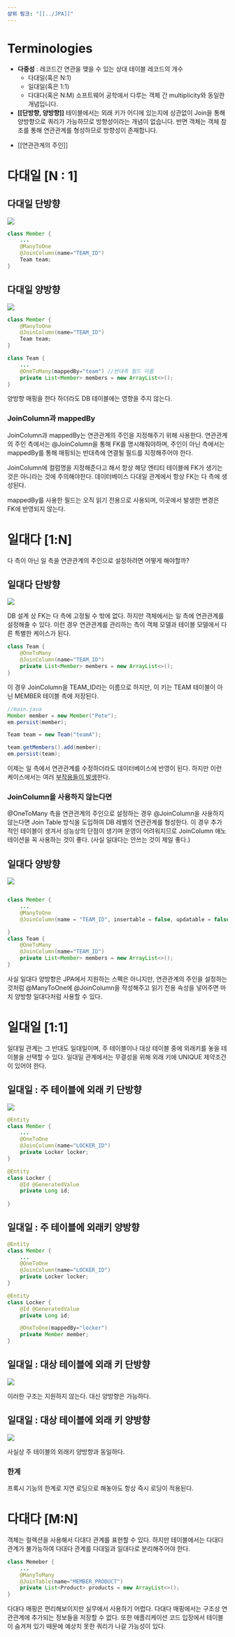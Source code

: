 ```yaml
---
상위 링크: "[[../JPA]]"
---
```

#  Terminologies
- **다중성** : 레코드간 연관을 맺을 수 있는 상대 테이블 레코드의 개수
    - 다대일(혹은 N:1)
    - 일대일(혹은 1:1)
    - 다대다(혹은 N:M)
소프트웨어 공학에서 다루는 객체 간 multiplicity와 동일한 개념입니다.
- **[[단방향, 양방향]]**
테이블에서는 외래 키가 어디에 있는지에 상관없이 Join을 통해 양방향으로 쿼리가 가능하므로 방향성이라는 개념이 없습니다. 반면 객체는 객체 참조를 통해 연관관계를 형성하므로 방향성이 존재합니다.
* [[연관관계의 주인]]



# 다대일 \[N : 1]

## 다대일 단방향

![](https://i.imgur.com/cnUKiLS.png)
```java
class Member {
	...
	@ManyToOne
	@JoinColumn(name="TEAM_ID")
	Team team;
}
```

## 다대일 양방향

![](https://i.imgur.com/ry8oaW5.png)
```java
class Member {
	@ManyToOne
	@JoinColumn(name="TEAM_ID")
	Team team;
}

class Team {
	...
	@OneToMany(mappedBy="team") //반대측 필드 이름
	private List<Member> members = new ArrayList<>();
}
```

양방향 매핑을 한다 하더라도 DB 테이블에는 영향을 주지 않는다.

### JoinColumn과 mappedBy

JoinColumn과 mappedBy는 연관관계의 주인을 지정해주기 위해 사용한다. 연관관계의 주인 측에서는 @JoinColumn을 통해 FK를 명시해줘야하며, 주인이 아닌 측에서는 mappedBy를 통해 매핑되는 반대측에 연결될 필드를 지정해주어야 한다.

JoinColumn에 컬럼명을 지정해준다고 해서 항상 해당 엔티티 테이블에 FK가 생기는 것은 아니라는 것에 주의해야한다. 데이터베이스 다대일 관계에서 항상 FK는 다 측에 생성된다.

mappedBy를 사용한 필드는 오직 읽기 전용으로 사용되며, 이곳에서 발생한 변경은 FK에 반영되지 않는다.

# 일대다 \[1:N]

다 측이 아닌 일 측을 연관관계의 주인으로 설정하려면 어떻게 해야할까?

## 일대다 단방향
![](https://i.imgur.com/71B37uv.png)

DB 설계 상 FK는 다 측에 고정될 수 밖에 없다. 하지만 객체에서는 일 측에 연관관계를 설정해줄 수 있다. 이런 경우 연관관계를 관리하는 측이 객체 모델과 테이블 모델에서 다른 특별한 케이스가 된다.
```java
class Team {
	@OneToMany
	@JoinColumn(name="TEAM_ID")
	private List<Member> members = new ArrayList<>();
}
```
이 경우 JoinColumn을 TEAM_ID라는 이름으로 하지만, 이 키는 TEAM 테이블이 아닌 MEMBER 테이블 측에 저장된다.

```java
//main.java
Member member = new Member("Pete");
em.persist(member);

Team team = new Team("teamA");

team.getMembers().add(member);
em.persist(team);
```
이제는 일 측에서 연관관계를 수정하더라도 데이터베이스에 반영이 된다. 하지만 이런 케이스에서는 여러 [부작용들이 발생](연관관계의%20주인.md#연관관계의%20주인)한다.

### JoinColumn을 사용하지 않는다면

@OneToMany 측을 연관관계의 주인으로 설정하는 경우 @JoinColumn을 사용하지 않는다면 Join Table 방식을 도입하여 DB 레벨의 연관관계를 형성한다. 이 경우 추가적인 테이블이 생겨서 성능상의 단점이 생기며 운영이 어려워지므로 JoinColumn 애노테이션을 꼭 사용하는 것이 좋다. (사실 일대다는 안쓰는 것이 제일 좋다.) 

## 일대다 양방향

![](https://i.imgur.com/387uEPv.png)

```java

class Member {
	...
	@ManyToOne
	@JoinColumn(name = "TEAM_ID", insertable = false, updatable = false)

}
class Team {
	@OneToMany
	@JoinColumn(name="TEAM_ID")
	private List<Member> members = new ArrayList<>();
}
```

사실 일대다 양방향은 JPA에서 지원하는 스펙은 아니지만, 연관관계의 주인을 설정하는 것처럼 @ManyToOne에 @JoinColumn을 작성해주고 읽기 전용 속성을 넣어주면 마치 양방향 일대다처럼 사용할 수 있다.

# 일대일 \[1:1]

일대일 관계는 그 반대도 일대일이며, 주 테이블이나 대상 테이블 중에 외래키를 놓을 테이블을 선택할 수 있다. 일대일 관계에서는 무결성을 위해 외래 키에 UNIQUE 제약조건이 있어야 한다.

## 일대일 : 주 테이블에 외래 키 단방향

![](https://i.imgur.com/7YtpRvx.png)

```java
@Entity 
class Member {
	...
	@OneToOne
	@JoinColumn(name="LOCKER_ID")
	private Locker locker;
}

@Entity
class Locker {
	@Id @GeneratedValue
	private Long id;
	
}
```

## 일대일 : 주 테이블에 외래키 양방향
```java
@Entity 
class Member {
	...
	@OneToOne
	@JoinColumn(name="LOCKER_ID")
	private Locker locker;
}

@Entity
class Locker {
	@Id @GeneratedValue
	private Long id;

	@OneToOne(mappedBy="locker")
	private Member member;	
}
```

## 일대일 : 대상 테이블에 외래 키 단방향

![](https://i.imgur.com/9qxmMOy.png)

이러한 구조는 지원하지 않는다. 대신 양방향은 가능하다.

## 일대일 : 대상 테이블에 외래 키 양방향

![](https://i.imgur.com/gAqRTCM.png)

사실상 주 테이블의 외래키 양방향과 동일하다.

### 한계
프록시 기능의 한계로 지연 로딩으로 해놓아도 항상 즉시 로딩이 적용된다.

# 다대다 \[M:N]

객체는 컬렉션을 사용해서 다대다 관계를 표현할 수 있다. 하지만 테이블에서는 다대다 관계가 불가능하여 다대다 관계를 다대일과 일대다로 분리해주어야 한다.

```java
class Memeber {
	...
	@ManyToMany
	@JoinTable(name="MEMBER_PRODUCT")
	private List<Product> products = new ArrayList<>();
}
```

다대다 매핑은 편리해보이지만 실무에서 사용하기 어렵다. 다대다 매핑에서는 구조상 연관관계에 추가되는 정보들을 저장할 수 없다. 또한 애플리케이션 코드 입장에서 테이블이 숨겨져 있기 때문에 예상치 못한 쿼리가 나갈 가능성이 있다.